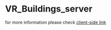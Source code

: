 # VR_Buildings_server

for more information please check [client-side link](https://github.com/mmdrezaee/MasterThesisProject)
